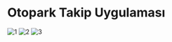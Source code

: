 # Otopark Takip Uygulaması

![1](https://user-images.githubusercontent.com/121049907/209212268-1245a0da-d832-4231-aef6-bcde551b7160.jpg)
![2](https://user-images.githubusercontent.com/121049907/209212289-9f83de4b-87dd-4668-b19b-697994e72275.jpg)
![3](https://user-images.githubusercontent.com/121049907/209212306-d150cb8d-66ca-4531-bdff-ff594bc83e97.jpg)
